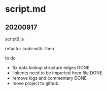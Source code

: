 # script.md

## 20200917

script9.js

refactor code with Theo

to do
- fix data lookup structure edges DONE
- linkcnts need to be imported from file DONE
- remove logs and commentary DONE
- move project to github